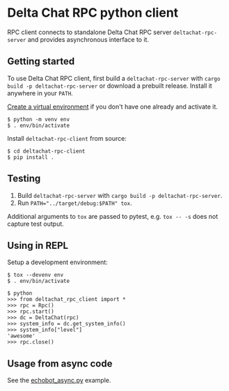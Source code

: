 # Delta Chat RPC python client

RPC client connects to standalone Delta Chat RPC server `deltachat-rpc-server`
and provides asynchronous interface to it.

## Getting started

To use Delta Chat RPC client, first build a `deltachat-rpc-server` with `cargo build -p deltachat-rpc-server`
or download a prebuilt release.
Install it anywhere in your `PATH`.

[Create a virtual environment](https://docs.python.org/3/library/venv.html)
if you don't have one already and activate it.
```
$ python -m venv env
$ . env/bin/activate
```

Install `deltachat-rpc-client` from source:
```
$ cd deltachat-rpc-client
$ pip install .
```

## Testing

1. Build `deltachat-rpc-server` with `cargo build -p deltachat-rpc-server`.
2. Run `PATH="../target/debug:$PATH" tox`.

Additional arguments to `tox` are passed to pytest, e.g. `tox -- -s` does not capture test output.

## Using in REPL

Setup a development environment:
```
$ tox --devenv env
$ . env/bin/activate
```

```
$ python
>>> from deltachat_rpc_client import *
>>> rpc = Rpc()
>>> rpc.start()
>>> dc = DeltaChat(rpc)
>>> system_info = dc.get_system_info()
>>> system_info["level"]
'awesome'
>>> rpc.close()
```

## Usage from async code

See the [echobot_async.py](./examples/echobot_async.py) example.
